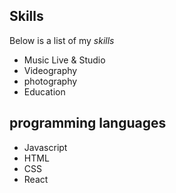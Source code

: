 ## Skills 
Below is a list of my _skills_
- Music Live & Studio
- Videography 
- photography
- Education

## programming **languages**
- Javascript
- HTML
- CSS
- React


